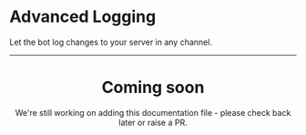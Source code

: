 # Advanced Logging

Let the bot log changes to your server in any channel.

---
<center><h1>Coming soon</h1></center>
<center>We're still working on adding this documentation file - please check back later or raise a PR.</center>